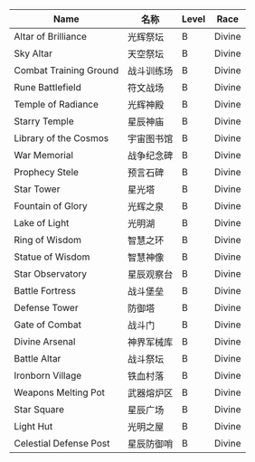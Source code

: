 | Name                      | 名称     | Level | Race  |
|---------------------------|--------------|-------|-------|
| Altar of Brilliance       | 光辉祭坛     | B     | Divine|
| Sky Altar                 | 天空祭坛     | B     | Divine|
| Combat Training Ground    | 战斗训练场   | B     | Divine|
| Rune Battlefield          | 符文战场     | B     | Divine|
| Temple of Radiance        | 光辉神殿     | B     | Divine|
| Starry Temple             | 星辰神庙     | B     | Divine|
| Library of the Cosmos     | 宇宙图书馆   | B     | Divine|
| War Memorial              | 战争纪念碑   | B     | Divine|
| Prophecy Stele            | 预言石碑     | B     | Divine|
| Star Tower                | 星光塔       | B     | Divine|
| Fountain of Glory         | 光辉之泉     | B     | Divine|
| Lake of Light             | 光明湖       | B     | Divine|
| Ring of Wisdom            | 智慧之环     | B     | Divine|
| Statue of Wisdom          | 智慧神像     | B     | Divine|
| Star Observatory          | 星辰观察台   | B     | Divine|
| Battle Fortress           | 战斗堡垒     | B     | Divine|
| Defense Tower             | 防御塔       | B     | Divine|
| Gate of Combat            | 战斗门       | B     | Divine|
| Divine Arsenal            | 神界军械库   | B     | Divine|
| Battle Altar              | 战斗祭坛     | B     | Divine|
| Ironborn Village          | 铁血村落     | B     | Divine|
| Weapons Melting Pot       | 武器熔炉区   | B     | Divine|
| Star Square               | 星辰广场     | B     | Divine|
| Light Hut                 | 光明之屋     | B     | Divine|
| Celestial Defense Post    | 星辰防御哨   | B     | Divine|
